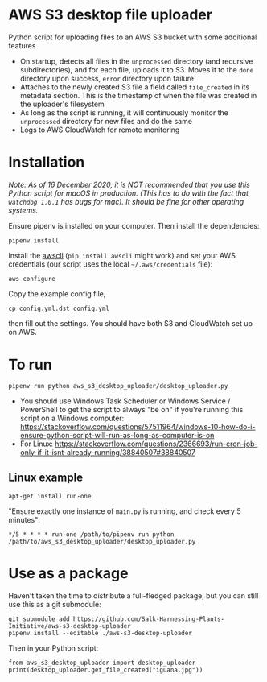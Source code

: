 # AWS S3 desktop file uploader
Python script for uploading files to an AWS S3 bucket with some additional features

* On startup, detects all files in the `unprocessed` directory (and recursive subdirectories),
and for each file, uploads it to S3. Moves it to the `done` directory upon success, `error` directory upon failure
* Attaches to the newly created S3 file a field called `file_created` in its metadata section. This is the timestamp
of when the file was created in the uploader's filesystem
* As long as the script is running, it will continuously monitor the `unprocessed` directory for new
files and do the same
* Logs to AWS CloudWatch for remote monitoring

# Installation
*Note: As of 16 December 2020, it is NOT recommended that you use this Python script for macOS in production. 
(This has to do with the fact that `watchdog 1.0.1` has bugs for mac).
It should be fine for other operating systems.*

Ensure pipenv is installed on your computer. Then install the dependencies:
```
pipenv install
```
Install the [awscli](https://aws.amazon.com/cli/) (`pip install awscli` might work) and set your AWS credentials (our script uses the local `~/.aws/credentials` file):
```
aws configure
```
Copy the example config file, 
```
cp config.yml.dst config.yml
```
then fill out the settings. You should have both S3 and CloudWatch set up on AWS.

# To run
```
pipenv run python aws_s3_desktop_uploader/desktop_uploader.py
```

* You should use Windows Task Scheduler or Windows Service / PowerShell to get the script to always "be on"
if you're running this script on a Windows computer: https://stackoverflow.com/questions/57511964/windows-10-how-do-i-ensure-python-script-will-run-as-long-as-computer-is-on
* For Linux: https://stackoverflow.com/questions/2366693/run-cron-job-only-if-it-isnt-already-running/38840507#38840507

## Linux example
```
apt-get install run-one
```
"Ensure exactly one instance of `main.py` is running, and check every 5 minutes":
```
*/5 * * * * run-one /path/to/pipenv run python /path/to/aws_s3_desktop_uploader/desktop_uploader.py
```

# Use as a package
Haven't taken the time to distribute a full-fledged package, but you can still use this as a git submodule:
```
git submodule add https://github.com/Salk-Harnessing-Plants-Initiative/aws-s3-desktop-uploader
pipenv install --editable ./aws-s3-desktop-uploader
```
Then in your Python script:
```
from aws_s3_desktop_uploader import desktop_uploader
print(desktop_uploader.get_file_created("iguana.jpg"))
```
